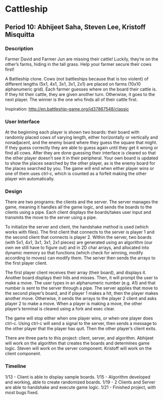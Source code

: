 # Cattleship
## Period 10: Abhijeet Saha, Steven Lee, Kristoff Misquitta
### Description
Farmer David and Farmer Jun are missing their cattle! Luckily, they’re on the other’s farms, hiding in the tall grass. Help your farmer secure their cows first!

A Battleship clone. Cows (not battleships because that is too violent) of different lengths (5x1, 4x1, 3x1, 3x1, 2x1) are placed on farms (10x10 alphanumeric grid). Each farmer guesses where on the board their cattle is. If they hit their cattle, they are given another turn. Otherwise, it goes to the next player. The winner is the one who finds all of their cattle first. 

Inspiration: http://en.battleship-game.org/id37867548/classic
### User Interface
At the beginning each player is shown two boards: their board with randomly placed cows of varying length, either horizontally or vertically and nonadjacent, and the enemy board where they guess the square that might. If they guess correctly they are able to guess again until they get it wrong or find all cows. After they are done guessing their interface is cleared so that the other player doesn’t see it in their peripheral. Your own board is updated to show the places searched by the other player, as is the enemy board for the places searched by you. The game will end when either player wins or one of them uses ctrl-c, which is counted as a forfeit making the other player win automatically.
### Design
There are two programs: the clients and the server. The server manages the game, meaning it handles all the game logic, and sends the boards to the clients using a pipe. Each client displays the boards/takes user input and transmits the move to the server using a pipe. 

To initialize the server and client, the handshake method is used (which works with files). The first client that connects to the server is player 1 and the second client that connects is player 2. Within the server, two boards (with 5x1, 4x1, 3x1, 3x1, 2x1 pieces) are generated using an algorithm (our own we still have to figure out) and in 2D char arrays, and allocated into dynamic memory so that functions (which check for winning, modify according to moves) can modify them. The server then sends the arrays to the first player client. 

The first player client receives their array (their board), and displays it. Another board displays their hits and misses. Then, it will prompt the user to make a move. The user types in an alphanumeric number (e.g. A1) and that number is sent to the server through a pipe. The server applies that move to the second player’s board, and if player 1 makes a hit, then the player makes another move. Otherwise, it sends the arrays to the player 2 client and asks player 2 to make a move. When a player is making a move, the other player’s terminal is cleared using a fork and exec clear. 

The game will stop either when one player wins, or when one player does ctrl-c. Using ctrl-c will send a signal to the server, then sends a message to the other player that the player has quit. Then the other player’s client exits. 

There are three parts to this project: client, server, and algorithm. Abhijeet will work on the algorithm that creates the boards and determines game logic. Steven will work on the server component. Kristoff will work on the client component. 
### Timeline
1/13 - Client is able to display sample boards.
1/15 - Algorithm developed and working, able to create randomized boards.
1/19 - 2 Clients and Server are able to handshake and execute game logic.
1/21 - Finished project, with most bugs fixed.
